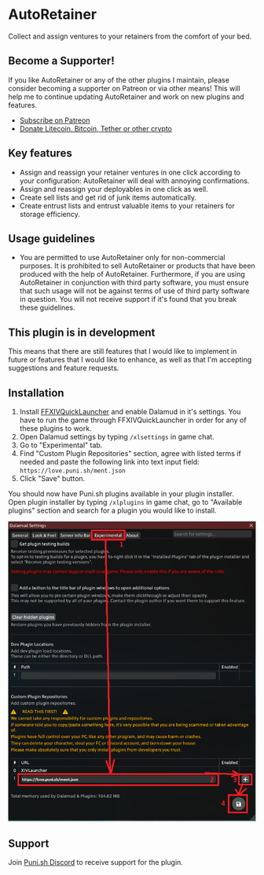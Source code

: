 ﻿# AutoRetainer
Collect and assign ventures to your retainers from the comfort of your bed.
## Become a Supporter!
If you like AutoRetainer or any of the other plugins I maintain, please consider becoming a supporter on Patreon or via other means! This will help me to continue updating AutoRetainer and work on new plugins and features.
- [Subscribe on Patreon](https://subscribe.nightmarexiv.com/)
- [Donate Litecoin, Bitcoin, Tether or other crypto](https://crypto.nightmarexiv.com/)
## Key features
- Assign and reassign your retainer ventures in one click according to your configuration: AutoRetainer will deal with annoying confirmations.
- Assign and reassign your deployables in one click as well.
- Create sell lists and get rid of junk items automatically.
- Create entrust lists and entrust valuable items to your retainers for storage efficiency.

## Usage guidelines
- You are permitted to use AutoRetainer only for non-commercial purposes. It is prohibited to sell AutoRetainer or products that have been produced with the help of AutoRetainer. Furthermore, if you are using AutoRetainer in conjunction with third party software, you must ensure that such usage will not be against terms of use of third party software in question. You will not receive support if it's found that you break these guidelines.
## This plugin is in development
This means that there are still features that I would like to implement in future or features that I would like to enhance, as well as that I'm accepting suggestions and feature requests.
## Installation
1. Install [FFXIVQuickLauncher](https://github.com/goatcorp/FFXIVQuickLauncher?tab=readme-ov-file#xivlauncher-----) and enable Dalamud in it's settings. You have to run the game through FFXIVQuickLauncher in order for any of these plugins to work.
2. Open Dalamud settings by typing `/xlsettings` in game chat.
3. Go to "Experimental" tab.
4. Find "Custom Plugin Repositories" section, agree with listed terms if needed and paste the following link into text input field: `https://love.puni.sh/ment.json`
5. Click "Save" button.

You should now have Puni.sh plugins available in your plugin installer. <br>
Open plugin installer by typing `/xlplugins` in game chat, go to "Available plugins" section and search for a plugin you would like to install.

![image](https://github.com/NightmareXIV/MyDalamudPlugins/blob/main/meta/install/installerPunish.png?raw=true)

## Support
Join [Puni.sh Discord](https://discord.gg/Zzrcc8kmvy) to receive support for the plugin.
